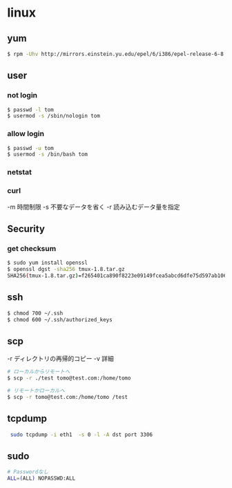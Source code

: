 # linux

## yum 

```Bash
$ rpm -Uhv http://mirrors.einstein.yu.edu/epel/6/i386/epel-release-6-8.noarch.rpm
```

## user

### not login 

```Bash
$ passwd -l tom
$ usermod -s /sbin/nologin tom
```

### allow login  

```Bash
$ passwd -u tom
$ usermod -s /bin/bash tom
```

### netstat


### curl

-m 時間制限
-s 不要なデータを省く
-r 読み込むデータ量を指定

## Security
### get checksum

```Bash
$ sudo yum install openssl
$ openssl dgst -sha256 tmux-1.8.tar.gz
SHA256(tmux-1.8.tar.gz)=f265401ca890f8223e09149fcea5abcd6dfe75d597ab106e172b01e9d0c9cd44
```

## ssh

```Bash
$ chmod 700 ~/.ssh
$ chmod 600 ~/.ssh/authorized_keys
```

## scp

-r ディレクトリの再帰的コピー
-v 詳細

```Bash
# ローカルからリモートへ
$ scp -r ./test tomo@test.com:/home/tomo

# リモートかローカルへ
$ scp -r tomo@test.com:/home/tomo /test
```

## tcpdump

```Bash
 sudo tcpdump -i eth1  -s 0 -l -A dst port 3306
```

## sudo

```Bash
# Passwordなし
ALL=(ALL) NOPASSWD:ALL
```




